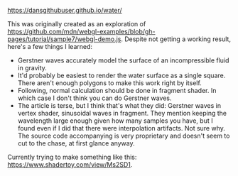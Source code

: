 https://dansgithubuser.github.io/water/

This was originally created as an exploration of https://github.com/mdn/webgl-examples/blob/gh-pages/tutorial/sample7/webgl-demo.js. Despite not getting a working result, here's a few things I learned:
- Gerstner waves accurately model the surface of an incompressible fluid in gravity.
- It'd probably be easiest to render the water surface as a single square. There aren't enough polygons to make this work right by itself.
- Following, normal calculation should be done in fragment shader. In which case I don't think you can do Gerstner waves.
- The article is terse, but I think that's what they did: Gerstner waves in vertex shader, sinusoidal waves in fragment. They mention keeping the wavelength large enough given how many samples you have, but I found even if I did that there were interpolation artifacts. Not sure why. The source code accompanying is very proprietary and doesn't seem to cut to the chase, at first glance anyway.

Currently trying to make something like this: https://www.shadertoy.com/view/Ms2SD1.
